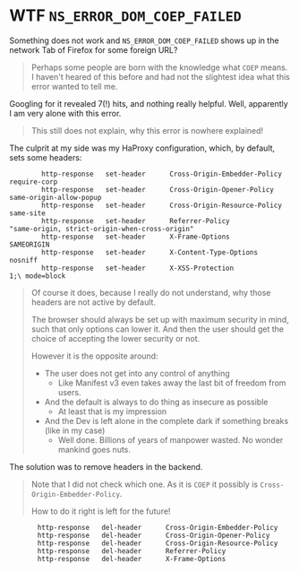 # WTF `NS_ERROR_DOM_COEP_FAILED`

Something does not work and `NS_ERROR_DOM_COEP_FAILED` shows up in the network Tab of Firefox for some foreign URL?

> Perhaps some people are born with the knowledge what `COEP` means.
> I haven't heared of this before and had not the slightest idea what this error wanted to tell me.

Googling for it revealed 7(!) hits, and nothing really helpful.  Well, apparently I am very alone with this error.

> This still does not explain, why this error is nowhere explained!

The culprit at my side was my HaProxy configuration, which, by default, sets some headers:

```
        http-response   set-header      Cross-Origin-Embedder-Policy    require-corp
        http-response   set-header      Cross-Origin-Opener-Policy      same-origin-allow-popup
        http-response   set-header      Cross-Origin-Resource-Policy    same-site
        http-response   set-header      Referrer-Policy                 "same-origin, strict-origin-when-cross-origin"
        http-response   set-header      X-Frame-Options                 SAMEORIGIN
        http-response   set-header      X-Content-Type-Options          nosniff
        http-response   set-header      X-XSS-Protection                1;\ mode=block
```

> Of course it does, because I really do not understand, why those headers are not active by default.
>
> The browser should always be set up with maximum security in mind, such that only options can lower it.
> And then the user should get the choice of accepting the lower security or not.
>
> However it is the opposite around:
>
> - The user does not get into any control of anything
>   - Like Manifest v3 even takes away the last bit of freedom from users.
> - And the default is always to do thing as insecure as possible
>   - At least that is my impression
> - And the Dev is left alone in the complete dark if something breaks (like in my case)
>   - Well done.  Billions of years of manpower wasted.  No wonder mankind goes nuts.

The solution was to remove headers in the backend.

> Note that I did not check which one.  As it is `COEP` it possibly is `Cross-Origin-Embedder-Policy`.
>
> How to do it right is left for the future!

```
       http-response   del-header      Cross-Origin-Embedder-Policy
       http-response   del-header      Cross-Origin-Opener-Policy
       http-response   del-header      Cross-Origin-Resource-Policy
       http-response   del-header      Referrer-Policy
       http-response   del-header      X-Frame-Options
```

